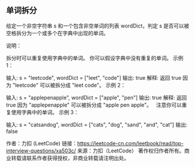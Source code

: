 ## 单词拆分

给定一个非空字符串 s 和一个包含非空单词的列表 wordDict，判定 s 是否可以被空格拆分为一个或多个在字典中出现的单词。

说明：

拆分时可以重复使用字典中的单词。
你可以假设字典中没有重复的单词。
示例 1：

输入: s = "leetcode", wordDict = ["leet", "code"]
输出: true
解释: 返回 true 因为 "leetcode" 可以被拆分成 "leet code"。
示例 2：

输入: s = "applepenapple", wordDict = ["apple", "pen"]
输出: true
解释: 返回 true 因为 "applepenapple" 可以被拆分成 "apple pen apple"。
     注意你可以重复使用字典中的单词。
示例 3：

输入: s = "catsandog", wordDict = ["cats", "dog", "sand", "and", "cat"]
输出: false

作者：力扣 (LeetCode)
链接：https://leetcode-cn.com/leetbook/read/top-interview-questions/xa503c/
来源：力扣（LeetCode）
著作权归作者所有。商业转载请联系作者获得授权，非商业转载请注明出处。

```go

```
